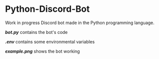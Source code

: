 # Python-Discord-Bot
Work in progress Discord bot made in the Python programming language.

***bot.py*** contains the bot's code

***.env*** contains some environmental variables

***example.png*** shows the bot working

